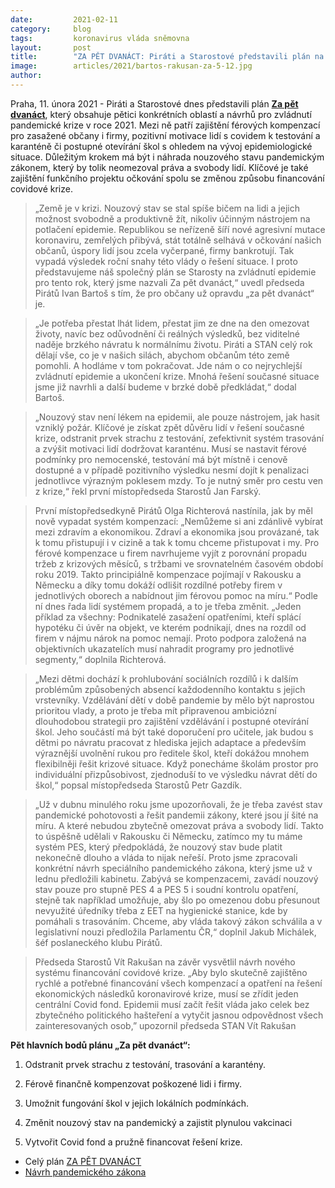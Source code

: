 ```yaml
---
date:         2021-02-11 
category:     blog
tags:         koronavirus vláda sněmovna
layout:       post
title:        "ZA PĚT DVANÁCT: Piráti a Starostové představili plán na zvládnutí krize. Řeší férové kompenzace, postupné otevření škol, motivaci lidí k testování, pandemický zákon i očkování"
image:        articles/2021/bartos-rakusan-za-5-12.jpg
author:       
---
```




Praha, 11. února 2021 - Piráti a Starostové dnes představili plán **[Za pět dvanáct](https://www.pirati.cz/assets/pdf/za-pet-dvanact.pdf)**, který obsahuje pětici konkrétních oblastí a návrhů pro zvládnutí pandemické krize v roce 2021. Mezi ně patří zajištění férových kompenzací pro zasažené občany i firmy, pozitivní motivace lidí s covidem k testování a karanténě či postupné otevírání škol s ohledem na vývoj epidemiologické situace. Důležitým krokem má být i náhrada nouzového stavu pandemickým zákonem, který by tolik neomezoval práva a svobody lidí. Klíčové je také zajištění funkčního projektu očkování spolu se změnou způsobu financování covidové krize. 


> „Země je v krizi. Nouzový stav se stal spíše bičem na lidi a jejich možnost svobodně a produktivně žít, nikoliv účinným nástrojem na potlačení epidemie. Republikou se neřízeně šíří nové agresivní mutace koronaviru, zemřelých přibývá, stát totálně selhává v očkování našich občanů, úspory lidí jsou zcela vyčerpané, firmy bankrotují. Tak vypadá výsledek roční snahy této vlády o řešení situace. I proto představujeme náš společný plán se Starosty na zvládnutí epidemie pro tento rok, který jsme nazvali Za pět dvanáct,“ uvedl předseda Pirátů Ivan Bartoš s tím, že pro občany už opravdu „za pět dvanáct“ je.


> „Je potřeba přestat lhát lidem, přestat jim ze dne na den omezovat životy, navíc bez odůvodnění či reálných výsledků, bez viditelné naděje brzkého návratu k normálnímu životu. Piráti a STAN celý rok dělají vše, co je v našich silách, abychom občanům této země pomohli. A hodláme v tom pokračovat. Jde nám o co nejrychlejší zvládnutí epidemie a ukončení krize. Mnohá řešení současné situace jsme již navrhli a další budeme v brzké době předkládat,“ dodal Bartoš.


> „Nouzový stav není lékem na epidemii, ale pouze nástrojem, jak hasit vzniklý požár. Klíčové je získat zpět důvěru lidí v řešení současné krize, odstranit prvek strachu z testování, zefektivnit systém trasování a zvýšit motivaci lidí dodržovat karanténu. Musí se nastavit férové podmínky pro nemocenské, testování má být místně i cenově dostupné a v případě pozitivního výsledku nesmí dojít k penalizaci jednotlivce výrazným poklesem mzdy. To je nutný směr pro cestu ven z krize,“ řekl první místopředseda Starostů Jan Farský.


> První místopředsedkyně Pirátů Olga Richterová nastínila, jak by měl nově vypadat systém kompenzací: „Nemůžeme si ani zdánlivě vybírat mezi zdravím a ekonomikou. Zdraví a ekonomika jsou provázané, tak k tomu přistupují i v cizině a tak k tomu chceme přistupovat i my. Pro férové kompenzace u firem navrhujeme vyjít z porovnání propadu tržeb z krizových měsíců, s tržbami ve srovnatelném časovém období roku 2019. Takto principiálně kompenzace pojímají v Rakousku a Německu a díky tomu dokáží odlišit rozdílné potřeby firem v jednotlivých oborech a nabídnout jim férovou pomoc na míru.“ Podle ní dnes řada lidí systémem propadá, a to je třeba změnit. „Jeden příklad za všechny: Podnikatelé zasažení opatřeními, kteří splácí hypotéku či úvěr na objekt, ve kterém podnikají, dnes na rozdíl od firem v nájmu nárok na pomoc nemají. Proto podpora založená na objektivních ukazatelích musí nahradit programy pro jednotlivé segmenty,“ doplnila Richterová.


> „Mezi dětmi dochází k prohlubování sociálních rozdílů i k dalším problémům způsobených absencí každodenního kontaktu s jejich vrstevníky. Vzdělávání dětí v době pandemie by mělo být naprostou prioritou vlady, a proto je třeba mít připravenou ambiciózní dlouhodobou strategii pro zajištění vzdělávání i postupné otevírání škol. Jeho součástí má být také doporučení pro učitele, jak budou s dětmi po návratu pracovat z hlediska jejich adaptace a především výraznější uvolnění rukou pro ředitele škol, kteří dokážou mnohem flexibilněji řešit krizové situace. Když ponecháme školám prostor pro individuální přizpůsobivost, zjednoduší to ve výsledku návrat dětí do škol,“ popsal místopředseda Starostů Petr Gazdík.


> „Už v dubnu minulého roku jsme upozorňovali, že je třeba zavést stav pandemické pohotovosti a řešit pandemii zákony, které jsou jí šité na míru. A které nebudou zbytečně omezovat práva a svobody lidí. Takto to úspěšně udělali v Rakousku či Německu, zatímco my tu máme systém PES, který předpokládá, že nouzový stav bude platit nekonečně dlouho a vláda to nijak neřeší. Proto jsme zpracovali konkrétní návrh speciálního pandemického zákona, který jsme už v lednu předložili kabinetu. Zabývá se kompenzacemi, zavádí nouzový stav pouze pro stupně  PES 4 a PES 5 i soudní kontrolu opatření, stejně tak například umožňuje, aby šlo po omezenou dobu přesunout nevyužité úředníky třeba z EET na hygienické stanice, kde by pomáhali s trasováním. Chceme, aby vláda takový zákon schválila a v legislativní nouzi předložila Parlamentu ČR,“ doplnil Jakub Michálek, šéf poslaneckého klubu Pirátů. 


> Předseda Starostů Vít Rakušan na závěr vysvětlil návrh nového systému financování covidové krize. „Aby bylo skutečně zajištěno rychlé a potřebné financování všech kompenzací a opatření na řešení ekonomických následků koronavirové krize, musí se zřídit jeden centrální Covid fond. Epidemii musí začít řešit vláda jako celek bez zbytečného politického hašteření a vytyčit jasnou odpovědnost všech zainteresovaných osob,” upozornil předseda STAN Vít Rakušan

 

**Pět hlavních bodů plánu „Za pět dvanáct“:**


1) Odstranit prvek strachu z testování, trasování a karantény.


2) Férově finančně kompenzovat poškozené lidi i firmy.


3) Umožnit fungování škol v jejich lokálních podmínkách.


4) Změnit nouzový stav na pandemický a zajistit plynulou vakcinaci


5) Vytvořit Covid fond a pružně financovat řešení krize.



* Celý plán [ZA PĚT DVANÁCT](https://www.pirati.cz/assets/pdf/za-pet-dvanact.pdf) 
* [Návrh pandemického zákona](https://www.pirati.cz/assets/pdf/Pandemický_zákon.pdf)
